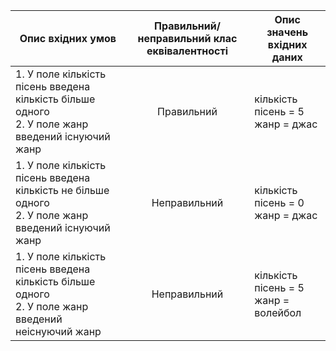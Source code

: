 | Опис вхідних умов | Правильний/неправильний клас еквівалентності | Опис значень вхідних даних |
| ----------------- | :------------------------------------------: | -------------------------- |
| 1. У поле кількість пісень введена кількість більше одного <br/> 2. У поле жанр введений існуючий жанр | Правильний | кількість пісень = 5 <br/> жанр = джас |
| 1. У поле кількість пісень введена кількість не більше одного <br/> 2. У поле жанр введений існуючий жанр | Неправильний | кількість пісень = 0 <br/> жанр = джас |
| 1. У поле кількість пісень введена кількість більше одного <br/> 2. У поле жанр введений неіснуючий жанр | Неправильний | кількість пісень = 5 <br/> жанр = волейбол |

